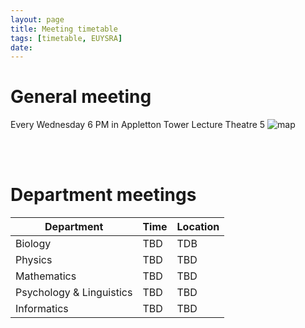 ```yaml
---
layout: page
title: Meeting timetable
tags: [timetable, EUYSRA]
date:
---
```

# General meeting

Every Wednesday 6 PM in Appletton Tower Lecture Theatre 5
![map](https://i.imgur.com/i0QT42m.png)

 <br></br>

# Department meetings

| Department               | Time             | Location     |
| -------------------------|------------------|--------------|
| Biology                  | TBD              | TDB          |
| Physics                  | TBD              | TBD          |
| Mathematics              | TBD              | TBD          |
| Psychology & Linguistics | TBD              | TBD          |
| Informatics              | TBD              | TBD          |

